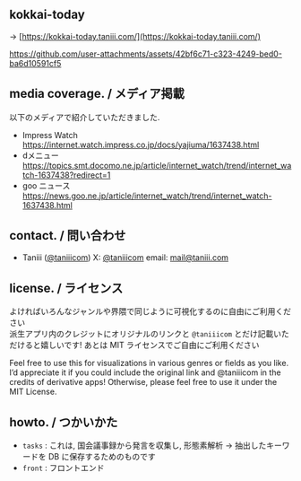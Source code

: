 ## kokkai-today

-> [https://kokkai-today.taniii.com/](https://kokkai-today.taniii.com/)

https://github.com/user-attachments/assets/42bf6c71-c323-4249-bed0-ba6d10591cf5

## media coverage. / メディア掲載

以下のメディアで紹介していただきました. 

- Impress Watch
  https://internet.watch.impress.co.jp/docs/yajiuma/1637438.html
- dメニュー
  https://topics.smt.docomo.ne.jp/article/internet_watch/trend/internet_watch-1637438?redirect=1
- goo ニュース
  https://news.goo.ne.jp/article/internet_watch/trend/internet_watch-1637438.html

## contact. / 問い合わせ

- Taniii ([@taniiicom](https://github.com/taniiicom))
  X: [@taniiicom](https://x.com/taniiicom)
  email: mail@taniii.com

## license. / ライセンス

よければいろんなジャンルや界隈で同じように可視化するのに自由にご利用ください  
派生アプリ内のクレジットにオリジナルのリンクと `@taniiicom` とだけ記載いただけると嬉しいです!
あとは MIT ライセンスでご自由にご利用ください

Feel free to use this for visualizations in various genres or fields as you like.
I’d appreciate it if you could include the original link and @taniiicom in the credits of derivative apps!
Otherwise, please feel free to use it under the MIT License.

## howto. / つかいかた

- `tasks` : これは, 国会議事録から発言を収集し, 形態素解析 -> 抽出したキーワードを DB に保存するためのものです
- `front` : フロントエンド
